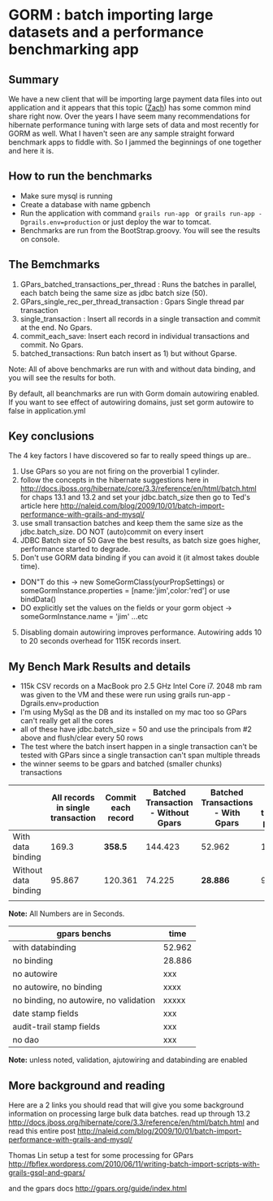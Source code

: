 
GORM : batch importing large datasets and a performance benchmarking app
===================================	 

Summary
--------

We have a new client that will be importing large payment data files into out application and it appears that this topic ([Zach][]) has some common mind share right now. Over the years I have seem many recommendations for hibernate performance tuning with large sets of data and most recently for GORM as well. What I haven't seen are any sample straight forward benchmark apps to fiddle with.
So I jammed the beginnings of one together and here it is. 

How to run the benchmarks
-------
- Make sure mysql is running
- Create a database with name gpbench
- Run the application with command ```grails run-app ``` or ```grails run-app -Dgrails.env=production``` or just deploy the war to tomcat.
- Benchmarks are run from the BootStrap.groovy. You will see the results on console. 


The Bemchmarks
-------
1. GPars_batched_transactions_per_thread : Runs the batches in parallel, each batch being the same size as jdbc batch size (50).
2. GPars_single_rec_per_thread_transaction : Gpars Single thread par transaction
3. single_transaction : Insert all records in a single transaction and commit at the end. No Gpars.
4. commit_each_save: Insert each record in individual transactions and commit. No Gpars.
5. batched_transactions: Run batch insert as 1) but without Gparse.

Note: All of above benchmarks are run with and without data binding, and you will see the results for both.

By default, all beanchmarks are run with Gorm domain autowiring enabled. 
If you want to see effect of autowiring domains, just set gorm autowire to false in application.yml

Key conclusions
-------

The 4 key factors I have discovered so far to really speed things up are..

1. Use GPars so you are not firing on the proverbial 1 cylinder. 
2. follow the concepts in the hibernate suggestions here in http://docs.jboss.org/hibernate/core/3.3/reference/en/html/batch.html for chaps 13.1 and 13.2 and set your jdbc.batch_size then go to Ted's article here http://naleid.com/blog/2009/10/01/batch-import-performance-with-grails-and-mysql/
3. use small transaction batches and keep them the same size as the jdbc.batch_size. DO NOT (auto)commit on every insert
4. JDBC Batch size of 50 Gave the best results, as batch size goes higher, performance started to degrade.
4. Don't use GORM data binding if you can avoid it (it almost takes double time).
  * DON"T do this -> new SomeGormClass(yourPropSettings) or someGormInstance.properties = [name:'jim',color:'red'] or use bindData()
  * DO explicitly set the values on the fields or your gorm object -> someGormInstance.name = 'jim' ...etc
5. Disabling domain autowiring improves performance. Autowiring adds 10 to 20 seconds overhead for 115K records insert.

My Bench Mark Results and details
-------

* 115k CSV records on a MacBook pro 2.5 GHz Intel Core i7. 2048 mb ram was given to the VM and these were run using grails run-app -Dgrails.env=production
* I'm using MySql as the DB and its installed on my mac too so GPars can't really get all the cores
* all of these have jdbc.batch_size = 50 and use the principals from #2 above and flush/clear every 50 rows
* The test where the batch insert happen in a single transaction can't be tested with GPars since a single transaction can't span multiple threads
* the winner seems to be gpars and batched (smaller chunks) transactions


|                      | All records in single transaction | Commit each record | Batched Transaction - Without Gpars  | Batched Transactions - With Gpars  | Gpars single transaction per thread  |
|----------------------|-----------------------------------|--------------------|--------------------------------------|------------------------------------|--------------------------------------|
| With data binding    | 169.3                             | **358.5**              | 144.423                          | 52.962                             | 105.595                              |
| Without data binding | 95.867                            | 120.361            | 74.225                               | **28.886**                         | 90.627                               |
|                      |                                   |                    |                                      |                                    |                                      |

**Note:** All Numbers are in Seconds. 

| gpars benchs      | time |
|-------------------|------|
|with databinding| 52.962 |
|no binding | 28.886 |
|no autowire | xxx |
|no autowire, no binding | xxxx |
|no binding, no autowire,  no validation | xxxxx |
|date stamp fields | xxx |
|audit-trail stamp fields | xxx |
|no dao | xxx |

**Note:** unless noted, validation, ajutowiring and databinding are enabled

More background and reading
---------------

Here are a 2 links you should read that will give you some background information on processing large bulk data batches.
read up through 13.2
<http://docs.jboss.org/hibernate/core/3.3/reference/en/html/batch.html>
and read this entire post
<http://naleid.com/blog/2009/10/01/batch-import-performance-with-grails-and-mysql/>

Thomas Lin setup a test for some processing for GPars
<http://fbflex.wordpress.com/2010/06/11/writing-batch-import-scripts-with-grails-gsql-and-gpars/>

and the gpars docs
<http://gpars.org/guide/index.html>

[GPars]: http://gpars.org/guide/index.html
[SimpleJdbc Example]: http://www.brucephillips.name/blog/index.cfm/2010/10/28/Example-Of-Using-Spring-JDBC-Execute-Batch-To-Insert-Multiple-Rows-Into-A-Database-Table
[Zach]:http://grails.1312388.n4.nabble.com/Grails-Hang-with-Bulk-Data-Import-Using-GPars-td3410441.html
